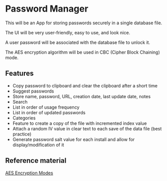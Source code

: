 # Password Manager

This will be an App for storing passwords securely in a single database file.

The UI will be very user-friendly, easy to use, and look nice.

A user password will be associated with the database file to unlock it.

The AES encryption algorithm will be used in CBC (Cipher Block Chaining) mode.

## Features

* Copy password to clipboard and clear the clipboard after a short time
* Suggest passwords
* Store name, password, URL, creation date, last update date, notes
* Search
* List in order of usage frequency
* List in order of updated passwords
* Categories
* Feature to create a copy of the file with incremented index value
* Attach a random IV value in clear text to each save of the data file (best practice)
* Generate password salt value for each install and allow for display/modification of it

## Reference material

[AES Encryption Modes](https://www.highgo.ca/2019/08/08/the-difference-in-five-modes-in-the-aes-encryption-algorithm/)
